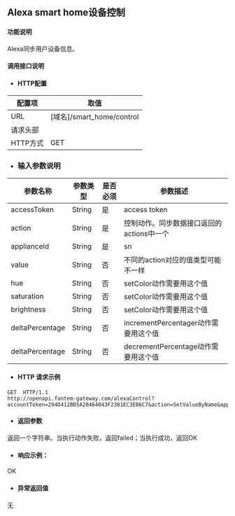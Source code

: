 ## Alexa smart home设备控制

#### 功能说明

Alexa同步用户设备信息。

#### 调用接口说明

* #### HTTP配置

| 配置项 | 取值 |
| --- | --- |
| URL | \[域名\]/smart_home/control|
| 请求头部 |  |
| HTTP方式 | GET|

* ### 输入参数说明

| 参数名称 | 参数类型 | 是否必须 | 参数描述 |
| --- | --- | --- | --- |
| accessToken| String| 是 | access token|
| action| String| 是 |控制动作。同步数据接口返回的actions中一个|
| applianceId| String| 是 | sn |
| value | String | 否   | 不同的action对应的值类型可能不一样|
| hue| String | 否 |  setColor动作需要用这个值  |
| saturation| String | 否 |  setColor动作需要用这个值 |
| brightness| String | 否 | setColor动作需要用这个值   |
| deltaPercentage| String | 否 | incrementPercentager动作需要用这个值  |
| deltaPercentage| String | 否 | decrementPercentage动作需要用这个值 |



* #### HTTP 请求示例

```
GET  HTTP/1.1
http://openapi.fantem-gateway.com/alexaControl?accountToken=294D412BD5A20464043F2381EC3EB6C7&action=SetValueByName&applianceId=A01011725020927&value=1

```





* #### 返回参数
返回一个字符串。当执行动作失败，返回failed；当执行成功，返回OK


* #### 响应示例：

OK

* #### 异常返回值
无


